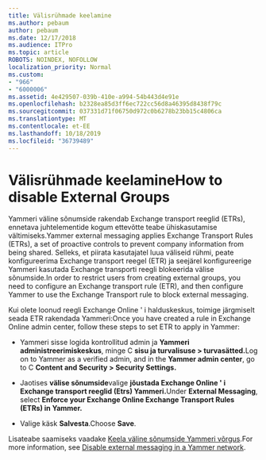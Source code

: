 ```yaml
---
title: Välisrühmade keelamine
ms.author: pebaum
author: pebaum
ms.date: 12/17/2018
ms.audience: ITPro
ms.topic: article
ROBOTS: NOINDEX, NOFOLLOW
localization_priority: Normal
ms.custom:
- "966"
- "6000006"
ms.assetid: 4e429507-039b-410e-a994-54b443d4e91e
ms.openlocfilehash: b2328ea85d3ff6ec722cc56d8a46395d8438f79c
ms.sourcegitcommit: 037331d71f06750d972c0b6278b23bb15c4806ca
ms.translationtype: MT
ms.contentlocale: et-EE
ms.lasthandoff: 10/18/2019
ms.locfileid: "36739489"
---
```

# <a name="how-to-disable-external-groups"></a><span data-ttu-id="70668-102">Välisrühmade keelamine</span><span class="sxs-lookup"><span data-stu-id="70668-102">How to disable External Groups</span></span>

<span data-ttu-id="70668-103">Yammeri väline sõnumside rakendab Exchange transport reeglid (ETRs), ennetava juhtelementide kogum ettevõtte teabe ühiskasutamise vältimiseks.</span><span class="sxs-lookup"><span data-stu-id="70668-103">Yammer external messaging applies Exchange Transport Rules (ETRs), a set of proactive controls to prevent company information from being shared.</span></span> <span data-ttu-id="70668-104">Selleks, et piirata kasutajatel luua väliseid rühmi, peate konfigureerima Exchange transport reegel (ETR) ja seejärel konfigureerige Yammeri kasutada Exchange transporti reegli blokeerida välise sõnumside.</span><span class="sxs-lookup"><span data-stu-id="70668-104">In order to restrict users from creating external groups, you need to configure an Exchange transport rule (ETR), and then configure Yammer to use the Exchange Transport rule to block external messaging.</span></span>
  
<span data-ttu-id="70668-105">Kui olete loonud reegli Exchange Online ' i halduskeskus, toimige järgmiselt seada ETR rakendada Yammeri:</span><span class="sxs-lookup"><span data-stu-id="70668-105">Once you have created a rule in Exchange Online admin center, follow these steps to set ETR to apply in Yammer:</span></span>
  
- <span data-ttu-id="70668-106">Yammeri sisse logida kontrollitud admin ja **Yammeri administreerimiskeskus**, minge C **sisu ja turvalisuse \> turvasätted.**</span><span class="sxs-lookup"><span data-stu-id="70668-106">Log on to Yammer as a verified admin, and in the **Yammer admin center**, go to C **Content and Security \> Security Settings.**</span></span>

- <span data-ttu-id="70668-107">Jaotises **välise sõnumside**valige **jõustada Exchange Online ' i Exchange transport reeglid (Etrs) Yammeri.**</span><span class="sxs-lookup"><span data-stu-id="70668-107">Under **External Messaging**, select **Enforce your Exchange Online Exchange Transport Rules (ETRs) in Yammer.**</span></span>

- <span data-ttu-id="70668-108">Valige käsk **Salvesta**.</span><span class="sxs-lookup"><span data-stu-id="70668-108">Choose **Save**.</span></span>

<span data-ttu-id="70668-109">Lisateabe saamiseks vaadake [Keela väline sõnumside Yammeri võrgus](https://docs.microsoft.com/yammer/work-with-external-users/disable-external-messaging).</span><span class="sxs-lookup"><span data-stu-id="70668-109">For more information, see [Disable external messaging in a Yammer network](https://docs.microsoft.com/yammer/work-with-external-users/disable-external-messaging).</span></span>
  